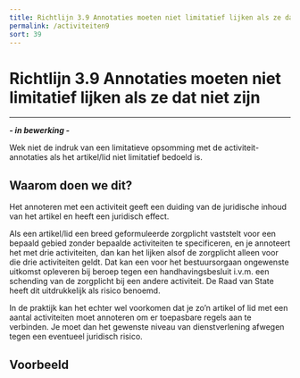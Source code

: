 ```yaml
---
title: Richtlijn 3.9 Annotaties moeten niet limitatief lijken als ze dat niet zijn
permalink: /activiteiten9
sort: 39
---
```


# Richtlijn 3.9 Annotaties moeten niet limitatief lijken als ze dat niet zijn
----------------

***- in bewerking -***

Wek niet de indruk van een limitatieve opsomming met de activiteit-annotaties als het artikel/lid niet limitatief bedoeld is. 

## Waarom doen we dit?

Het annoteren met een activiteit geeft een duiding van de juridische inhoud van het artikel en heeft een juridisch effect.  

Als een artikel/lid een breed geformuleerde zorgplicht vaststelt voor een bepaald gebied zonder bepaalde activiteiten te specificeren, en je annoteert het met drie activiteiten, dan kan het lijken alsof de zorgplicht alleen voor die drie activiteiten geldt. Dat kan een voor het bestuursorgaan ongewenste uitkomst opleveren bij beroep tegen een handhavingsbesluit i.v.m. een schending van de zorgplicht bij een andere activiteit. De Raad van State heeft dit uitdrukkelijk als risico benoemd. 

In de praktijk kan het echter wel voorkomen dat je zo’n artikel of lid met een aantal activiteiten moet annoteren om er toepasbare regels aan te verbinden. Je moet dan het gewenste niveau van dienstverlening afwegen tegen een eventueel juridisch risico. 

**Voorbeeld**
----------------
